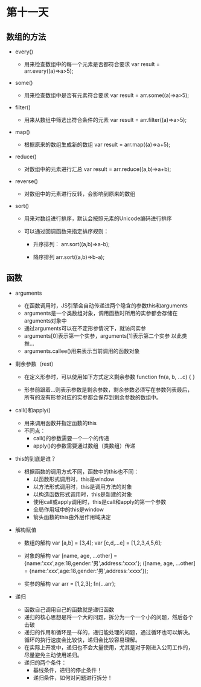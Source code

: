# 第十一天

## 数组的方法

- every()

  - 用来检查数组中的每一个元素是否都符合要求
    var result = arr.every((a)=>a>5);
  
- some()

  - 用来检查数组中是否有元素符合要求
    var result = arr.some((a)=>a>5);

- filter()

  - 用来从数组中筛选出符合条件的元素
    var result = arr.filter((a)=>a>5);
  

- map()

  - 根据原来的数组生成新的数组
    var result = arr.map((a)=>a+5);
    
- reduce()

  - 对数组中的元素进行汇总
    var result = arr.reduce((a,b)=>a+b);

- reverse()

  - 对数组中的元素进行反转，会影响到原来的数组

- sort()

  - 用来对数组进行排序，默认会按照元素的Unicode编码进行排序

  - 可以通过回调函数来指定排序规则：

    - 升序排列：
      arr.sort((a,b)=>a-b);

    - 降序排列
      arr.sort((a,b)=>b-a);

## 函数

- arguments

  - 在函数调用时，JS引擎会自动传递进两个隐含的参数this和arguments
  - arguments是一个类数组对象，调用函数时所用的实参都会存储在arguments对象中
  - 通过arguments可以在不定形参情况下，就访问实参
  - arguments[0]表示第一个实参，arguments[1]表示第二个实参 以此类推...
  - arguments.callee()用来表示当前调用的函数对象

- 剩余参数（rest）

  - 在定义形参时，可以使用如下方式定义剩余参数
      function fn(a, b, ...c) {
    }
  
  - 形参前跟着...则表示参数是剩余参数，剩余参数必须写在参数列表最后，所有的没有形参对应的实参都会保存到剩余参数的数组中。

- call()和apply()

  - 用来调用函数并指定函数的this
  - 不同点：
    - call()的参数需要一个一个的传递
    - apply()的参数需要通过数组（类数组）传递

- this的到底是谁？

  - 根据函数的调用方式不同，函数中的this也不同：
    - 以函数形式调用时，this是window
    - 以方法形式调用时，this是调用方法的对象
    - 以构造函数形式调用时，this是新建的对象
    - 使用call或apply调用时，this是call和apply的第一个参数
    - 全局作用域中的this是window
    - 箭头函数的this由外层作用域决定

- 解构赋值

  - 数组的解构
      var [a,b] = [3,4];
      var [c,d,...e] = [1,2,3,4,5,6];
    

  - 对象的解构
      var [name, age, ...other] = {name:'xxx',age:18,gender:'男',address:'xxxx'};
      ([name, age, ...other] = {name:'xxx',age:18,gender:'男',address:'xxxx'});
    

  - 实参的解构
      var arr = [1,2,3];
      fn(...arr);

- 递归

  - 函数自己调用自己的函数就是递归函数
  - 递归的核心思想是将一个大的问题，拆分为一个一个小的问题，然后各个击破
  - 递归的作用和循环是一样的，递归能处理的问题，通过循环也可以解决。循环的执行速度会比较快，递归会比较容易理解。
  - 在实际上开发中，递归也不会大量使用，尤其是对于刚进入公司工作的，尽量避免主动使用递归。
  - 递归的两个条件：
    - 基线条件，递归的停止条件！
    - 递归条件，如何对问题进行拆分！